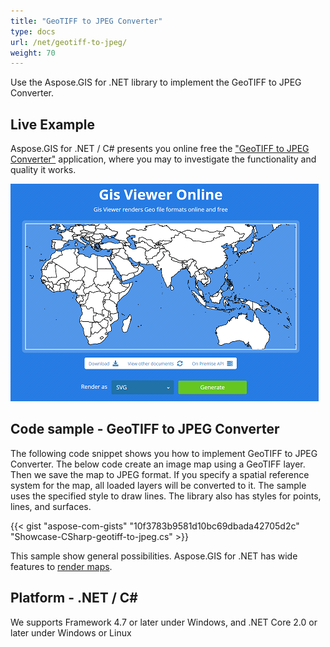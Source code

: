 ```yaml
---
title: "GeoTIFF to JPEG Converter"
type: docs
url: /net/geotiff-to-jpeg/
weight: 70
---
```


Use the Aspose.GIS for .NET library to implement the GeoTIFF to JPEG Converter.

## **Live Example**

Aspose.GIS for .NET / C# presents you online free the ["GeoTIFF to JPEG Converter"](https://products.aspose.app/gis/viewer/geotiff-to-jpeg) application, where you may to investigate the functionality and quality it works.

![GeoTIFF to JPEG Converter App](viewer.png)

## **Code sample - GeoTIFF to JPEG Converter**

The following code snippet shows you how to implement GeoTIFF to JPEG Converter. The below code create an image map using a GeoTIFF layer. Then we save the map to JPEG format. If you specify a spatial reference system for the map, all loaded layers will be converted to it. 
The sample uses the specified style to draw lines. The library also has styles for points, lines, and surfaces.

{{< gist "aspose-com-gists" "10f3783b9581d10bc69dbada42705d2c" "Showcase-CSharp-geotiff-to-jpeg.cs" >}}

This sample show general possibilities. Aspose.GIS for .NET has wide features to [render maps](https://docs.aspose.com/gis/net/map-rendering/).

## **Platform - .NET / C#**

We supports Framework 4.7 or later under Windows, and .NET Core 2.0 or later under Windows or Linux
